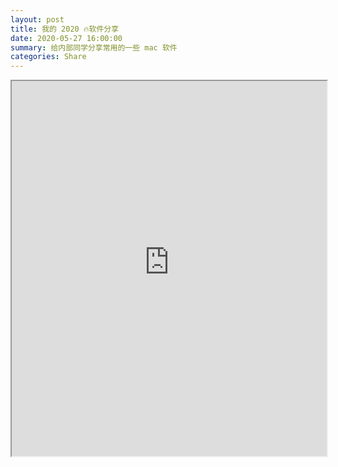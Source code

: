```yaml
---
layout: post
title: 我的 2020 🔥软件分享
date: 2020-05-27 16:00:00
summary: 给内部同学分享常用的一些 mac 软件
categories: Share
---
```


<iframe src="https://qpluspicture.oss-cn-beijing.aliyuncs.com/gYjcPy/🔥%20软件分享.pdf" width="100%" height="600px" marginwidth="0" marginheight="0" scrolling="no" allowtransparency="yes"></iframe>
